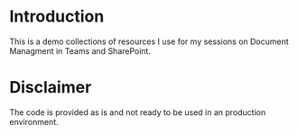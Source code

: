 # Introduction 
This is a demo collections of resources I use for my sessions on Document Managment in Teams and SharePoint.

# Disclaimer
The code is provided as is and not ready to be used in an production environment.
